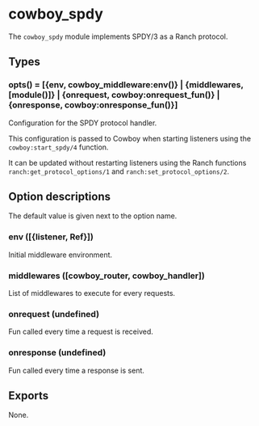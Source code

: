 cowboy_spdy
===========

The `cowboy_spdy` module implements SPDY/3 as a Ranch protocol.

Types
-----

### opts() = [{env, cowboy_middleware:env()} | {middlewares, [module()]} | {onrequest, cowboy:onrequest_fun()} | {onresponse, cowboy:onresponse_fun()}]

Configuration for the SPDY protocol handler.

This configuration is passed to Cowboy when starting listeners using 
the `cowboy:start_spdy/4` function.

It can be updated without restarting listeners using the Ranch 
functions `ranch:get_protocol_options/1` and 
`ranch:set_protocol_options/2`.

Option descriptions
-------------------

The default value is given next to the option name.

### env ([{listener, Ref}])

Initial middleware environment.

### middlewares ([cowboy_router, cowboy_handler])

List of middlewares to execute for every requests.

### onrequest (undefined)

Fun called every time a request is received.

### onresponse (undefined)

Fun called every time a response is sent.

Exports
-------

None.
